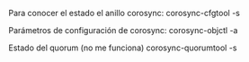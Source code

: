 Para conocer el estado el anillo corosync:
corosync-cfgtool -s

Parámetros de configuración de corosync:
corosync-objctl -a

Estado del quorum (no me funciona)
corosync-quorumtool -s
